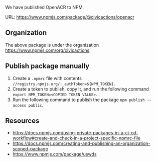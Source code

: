 We have published OpenACR to NPM.

URL: https://www.npmjs.com/package/@civicactions/openacr

## Organization

The above package is under the organization https://www.npmjs.com/org/civicactions.

## Publish package manually

1. Create a `.npmrc` file with contents `//registry.npmjs.org/:_authToken=${NPM_TOKEN}`.
2. Create a token to publish, copy it, and run the following command `export NPM_TOKEN=<COPIED TOKEN VALUE>`.
3. Run the following command to publish the package `npm publish --access public`.

## Resources

- https://docs.npmjs.com/using-private-packages-in-a-ci-cd-workflow#create-and-check-in-a-project-specific-npmrc-file
- https://docs.npmjs.com/creating-and-publishing-an-organization-scoped-package
- https://www.npmjs.com/package/uswds
